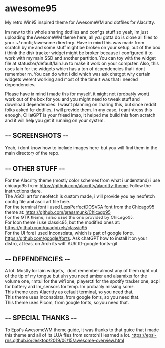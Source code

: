 # awesome95
My retro Win95 inspired theme for AwesomeWM and dotfiles for Alacritty.  
  
Im new to this whole sharing dotfiles and configs stuff so yeah, im just uploading the AwesomeWM theme here, all you gotta do is clone all files to your ~/.config/awesome directory. Have in mind this was made from scratch by me and some stuff might be broken on your setup, out of the box i think the disk tracker widget might be broken because i configured it to work with my main SSD and another partition. You can toy with the widget file at statusbar/default/lain.lua to make it work on your computer. Also, this uses lain for the widgets which has a ton of dependencies that i dont remember rn. You can do what i did which was ask chatgpt why certain widgets werent working and most of the time it was that i needed dependencies.
  
Please have in mind i made this for myself, it might not (probably wont) work out of the box for you and you might need to tweak stuff and download dependencies. I wasnt planning on sharing this, but since reddit folks asked for dotfiles, i will provide them. In any case, i cant stress this enough, CHatGPT is your friend lmao, it helped me build this from scratch and it will help you get it running on your system.  
## -- SCREENSHOTS --
  
Yeah, i dont know how to include images here, but you will find them in the main directory of the repo.  

## -- OTHER STUFF --

For the Alacritty theme (mostly color schemes from what i understand) i use chicago95 from: https://github.com/alacritty/alacritty-theme. Follow the instructions there.  
The ASCII art for neofetch is custom made, i will provide you my neofetch config file and ascii art file here.  
For the terminal font i used LessPerfectDOSVGA font from the Chicago95 theme at: https://github.com/grassmunk/Chicago95  
For the GTK theme, i also used the one provided by Chicago95.  
For Icon theme i use classic95, but the modified ones at: https://github.com/quadpixels/classic95  
For the UI font i used Inconsolata, which is part of google fonts. https://github.com/google/fonts. Ask chatGPT how to install it on your distro, at least on Arch its with AUR ttf-google-fonts-git  
  
## -- DEPENDENCIES --
A lot. Mostly for lain widgets, i dont remember almost any of them right out of the tip of my tongue but uhh you need amixer and alsamixer for the volume one, nmtui for the wifi one, playerctl for the spotify tracker one, acpi for battery and lm_sensors for temp. Im probably missing some.  
This theme uses Alacritty as default terminal, so you need that.  
This theme uses Inconsolata, from google fonts, so you need that.  
This theme uses Picom, from google fonts, so you need that.  

## -- SPECIAL THANKS -- 
To Epsi's AwesomeWM theme guide, it was thanks to that guide that i made this theme and all of its LUA files from scratch! I learned a lot. https://epsi-rns.github.io/desktop/2019/06/15/awesome-overview.html
